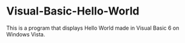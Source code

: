 # Visual-Basic-Hello-World
This is a program that displays Hello World made in Visual Basic 6 on Windows Vista.
